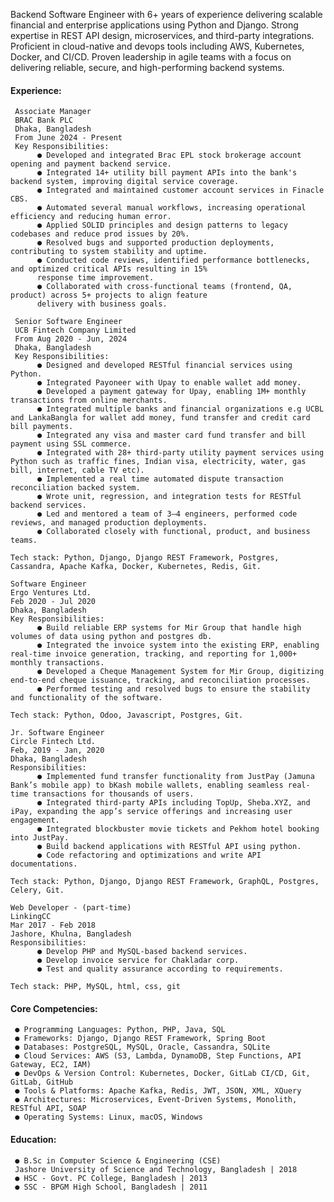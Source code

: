 Backend Software Engineer with 6+ years of experience delivering scalable financial and enterprise applications using Python and Django. Strong expertise in REST API design, microservices, and third-party integrations. Proficient in cloud-native and devops tools including AWS, Kubernetes, Docker, and CI/CD. Proven leadership in agile teams with a focus on delivering reliable, secure, and high-performing backend systems.

#### Experience:
     Associate Manager
     BRAC Bank PLC
     Dhaka, Bangladesh
     From June 2024 - Present
     Key Responsibilities:
          ●​ Developed and integrated Brac EPL stock brokerage account opening and payment backend service.
          ●​ Integrated 14+ utility bill payment APIs into the bank's backend system, improving digital service coverage.
          ●​ Integrated and maintained customer account services in Finacle CBS.
          ●​ Automated several manual workflows, increasing operational efficiency and reducing human error.
          ●​ Applied SOLID principles and design patterns to legacy codebases and reduce prod issues by 20%.
          ●​ Resolved bugs and supported production deployments, contributing to system stability and uptime.
          ●​ Conducted code reviews, identified performance bottlenecks, and optimized critical APIs resulting in 15%
          response time improvement.
          ●​ Collaborated with cross-functional teams (frontend, QA, product) across 5+ projects to align feature
          delivery with business goals.
     
     Senior Software Engineer
     UCB Fintech Company Limited 
     From Aug 2020 - Jun, 2024
     Dhaka, Bangladesh
     Key Responsibilities:
          ●​ Designed and developed RESTful financial services using Python.
          ●​ Integrated Payoneer with Upay to enable wallet add money.
          ●​ Developed a payment gateway for Upay, enabling 1M+ monthly transactions from online merchants.
          ●​ Integrated multiple banks and financial organizations e.g UCBL and LankaBangla for wallet add money, fund transfer and credit card bill payments.
          ●​ Integrated any visa and master card fund transfer and bill payment using SSL commerce.
          ●​ Integrated with 28+ third-party utility payment services using Python such as traffic fines, Indian visa, electricity, water, gas bill, internet, cable TV etc).
          ●​ Implemented a real time automated dispute transaction reconciliation backed system.
          ●​ Wrote unit, regression, and integration tests for RESTful backend services.
          ●​ Led and mentored a team of 3–4 engineers, performed code reviews, and managed production deployments.
          ●​ Collaborated closely with functional, product, and business teams.

    Tech stack: Python, Django, Django REST Framework, Postgres, Cassandra, Apache Kafka, Docker, Kubernetes, Redis, Git.

    Software Engineer
    Ergo Ventures Ltd.
    Feb 2020 - Jul 2020
    Dhaka, Bangladesh
    Key Responsibilities:
          ●​ Build reliable ERP systems for Mir Group that handle high volumes of data using python and postgres db.
          ●​ Integrated the invoice system into the existing ERP, enabling real-time invoice generation, tracking, and reporting for 1,000+ monthly transactions.
          ●​ Developed a Cheque Management System for Mir Group, digitizing end-to-end cheque issuance, tracking, and reconciliation processes.
          ●​ Performed testing and resolved bugs to ensure the stability and functionality of the software.
        
    Tech stack: Python, Odoo, Javascript, Postgres, Git.
        
    Jr. Software Engineer
    Circle Fintech Ltd.
    Feb, 2019 - Jan, 2020
    Dhaka, Bangladesh
    Responsibilities:
          ●​ Implemented fund transfer functionality from JustPay (Jamuna Bank’s mobile app) to bKash mobile wallets, enabling seamless real-time transactions for thousands of users.
          ●​ Integrated third-party APIs including TopUp, Sheba.XYZ, and iPay, expanding the app’s service offerings and increasing user engagement.
          ●​ Integrated blockbuster movie tickets and Pekhom hotel booking into JustPay.
          ●​ Build backend applications with RESTful API using python.
          ●​ Code refactoring and optimizations and write API documentations.
        
    Tech stack: Python, Django, Django REST Framework, GraphQL, Postgres, Celery, Git.
        
    Web Developer - (part-time)
    LinkingCC
    Mar 2017 - Feb 2018
    Jashore, Khulna, Bangladesh
    Responsibilities:
          ●​ Develop PHP and MySQL-based backend services.
          ●​ Develop invoice service for Chakladar corp.
          ●​ Test and quality assurance according to requirements.
        
    Tech stack: PHP, MySQL, html, css, git

#### Core Competencies:
     ●​ Programming Languages: Python, PHP, Java, SQL
     ●​ Frameworks: Django, Django REST Framework, Spring Boot
     ●​ Databases: PostgreSQL, MySQL, Oracle, Cassandra, SQLite
     ●​ Cloud Services: AWS (S3, Lambda, DynamoDB, Step Functions, API Gateway, EC2, IAM)
     ●​ DevOps & Version Control: Kubernetes, Docker, GitLab CI/CD, Git, GitLab, GitHub
     ●​ Tools & Platforms: Apache Kafka, Redis, JWT, JSON, XML, XQuery
     ●​ Architectures: Microservices, Event-Driven Systems, Monolith, RESTful API, SOAP
     ●​ Operating Systems: Linux, macOS, Windows

#### Education:
     ●​ B.Sc in Computer Science & Engineering (CSE)
     Jashore University of Science and Technology, Bangladesh | 2018
     ●​ HSC - Govt. PC College, Bangladesh | 2013
     ●​ SSC - BPGM High School, Bangladesh | 2011
